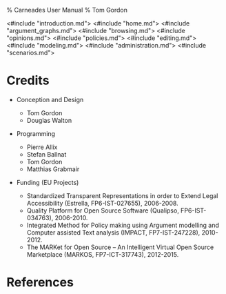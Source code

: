 % Carneades User Manual
% Tom Gordon

<#include "introduction.md">
<#include "home.md">
<#include "argument_graphs.md">
<#include "browsing.md">
<#include "opinions.md">
<#include "policies.md">
<#include "editing.md">
<#include "modeling.md">
<#include "administration.md">
<#include "scenarios.md">

# Credits

- Conception and Design

	- Tom Gordon
	- Douglas Walton

- Programming

	- Pierre Allix
	- Stefan Ballnat
	- Tom Gordon
	- Matthias Grabmair

-  Funding (EU Projects)

	- Standardized Transparent Representations in order to Extend Legal Accessibility (Estrella, FP6-IST-027655), 2006-2008.
	- Quality Platform for Open Source Software (Qualipso, FP6-IST-034763), 2006-2010.
	- Integrated Method for Policy making using Argument modelling and Computer assisted Text analysis (IMPACT, FP7-IST-247228), 2010-2012.
	- The MARKet for Open Source – An Intelligent Virtual Open Source Marketplace (MARKOS, FP7-ICT-317743), 2012-2015.

# References



